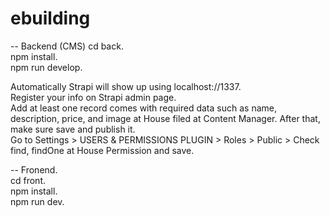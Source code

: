 # ebuilding

-- Backend (CMS)
cd back.   
npm install.   
npm run develop.   

Automatically Strapi will show up using localhost://1337.   
Register your info on Strapi admin page.  
Add at least one record comes with required data such as name, description, price, and image at House filed at Content Manager. After that, make sure save and publish it.    
Go to Settings > USERS & PERMISSIONS PLUGIN > Roles > Public > Check find, findOne at House Permission and save.    

-- Fronend.   
cd front.   
npm install.   
npm run dev.   
